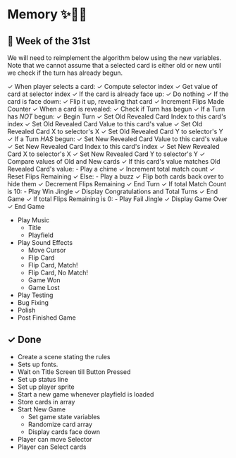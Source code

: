 # Memory ✨🎴🌈


## 🚢 Week of the 31st

We will need to reimplement the algorithm below using the new variables.
Note that we cannot assume that a selected card is either old or new until we check if the turn has already begun.


✓ When player selects a card:
    ✓ Compute selector index
    ✓ Get value of card at selector index
        ✓ If the card is already face up:
            ✓ Do nothing
        ✓ If the card is face down:
            ✓ Flip it up, revealing that card
            ✓ Increment Flips Made Counter
✓ When a card is revealed:
    ✓ Check if Turn has begun
        ✓ If a Turn has *NOT* begun:
            ✓ Begin Turn
            ✓ Set Old Revealed Card Index to this card's index
            ✓ Set Old Revealed Card Value to this card's value
            ✓ Set Old Revealed Card X to selector's X
            ✓ Set Old Revealed Card Y to selector's Y
        ✓ If a Turn *HAS* begun:
            ✓ Set New Revealed Card Value to this card's value
            ✓ Set New Revealed Card Index to this card's index
            ✓ Set New Revealed Card X to selector's X
            ✓ Set New Revealed Card Y to selector's Y
            ✓ Compare values of Old and New cards
                ✓ If this card's value matches Old Revealed Card's value:
                    - Play a chime
                    ✓ Increment total match count
                    ✓ Reset Flips Remaining
                ✓ Else:
                    - Play a buzz
                    ✓ Flip both cards back over to hide them
                    ✓ Decrement Flips Remaining
            ✓ End Turn
    ✓ If total Match Count is 10:
        - Play Win Jingle
        ✓ Display Congratulations and Total Turns
        ✓ End Game
    ✓ If total Flips Remaining is 0:
        - Play Fail Jingle
        ✓ Display Game Over
        ✓ End Game
- Play Music
    - Title
    - Playfield
- Play Sound Effects
    - Move Cursor
    - Flip Card
    - Flip Card, Match!
    - Flip Card, No Match!
    - Game Won
    - Game Lost
- Play Testing
- Bug Fixing
- Polish
- Post Finished Game


## ✓ Done
- Create a scene stating the rules
- Sets up fonts.
- Wait on Title Screen till Button Pressed
- Set up status line
- Set up player sprite
- Start a new game whenever playfield is loaded
- Store cards in array
- Start New Game
    - Set game state variables
    - Randomize card array
    - Display cards face down
- Player can move Selector
- Player can Select cards

